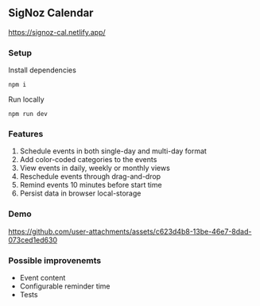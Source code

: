 ## SigNoz Calendar

https://signoz-cal.netlify.app/

### Setup

Install dependencies

```
npm i
```

Run locally

```
npm run dev
```

### Features

1. Schedule events in both single-day and multi-day format
2. Add color-coded categories to the events
3. View events in daily, weekly or monthly views
4. Reschedule events through drag-and-drop
5. Remind events 10 minutes before start time
6. Persist data in browser local-storage

### Demo

https://github.com/user-attachments/assets/c623d4b8-13be-46e7-8dad-073ced1ed630

### Possible improvenemts

- Event content
- Configurable reminder time
- Tests
